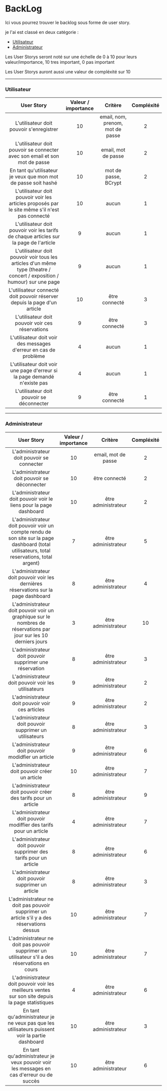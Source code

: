 # BackLog 

Ici vous pourrez trouver le backlog sous forme de user story.

je l'ai est classé en deux catégorie :
- [Utilisateur](#Utilisateur)
- [Administrateur](#Administrateur)

Les User Storys seront noté sur une échelle de 0 à 10 pour leurs valeur/importance, 10 tres important, 0 pas important

Les User Storys auront aussi une valeur de compléxité sur 10

---

### Utilisateur

| User Story | Valeur / importance | Critère | Compléxité |
| :----:     | :----: | :----:  | :----:  |
| L'utilisateur doit pouvoir s'enregistrer | 10 | email, nom, prenom, mot de passe | 2 |
| L'utilisateur doit pouvoir se connecter avec son email et son mot de passe | 10 | email, mot de passe | 2 |
| En tant qu'utilisateur je veux que mon mot de passe soit hashé | 10 | mot de passe, BCrypt | 2 |
| L'utilisateur doit pouvoir voir les articles proposés par le site même s'il n'est pas connecté | 10 | aucun | 1 |
| L'utilisateur doit pouvoir voir les tarifs de chaque articles sur la page de l'article | 9 | aucun | 1 |
| L'utilisateur doit pouvoir voir tous les articles d'un même type (theatre / concert / exposition / humour) sur une page | 9 | aucun | 1 |
| L'utilisateur connecté doit pouvoir réserver depuis la page d'un article | 10 | être connecté | 3 |
| L'utilisateur doit pouvoir voir ces réservations | 9 | être connecté | 3 |
| L'utilisateur doit voir des messages d'erreur en cas de problème | 4 | aucun | 1 |
| L'utilisateur doit voir une page d'erreur si la page demandé n'existe pas | 4 | aucun | 1 |
| L'utilisateur doit pouvoir se déconnecter | 9 | être connecté | 1 |

---

### Administrateur

| User Story | Valeur / importance | Critère | Compléxité |
| :----:     | :----: | :----:  | :----:  |
| L'administrateur doit pouvoir se connecter | 10 | email, mot de passe | 2 |
| L'administrateur doit pouvoir se déconnecter | 10 | être connecté | 2 |
| L'administrateur doit pouvoir voir le liens pour la page dashboard | 10 | être administrateur | 2 |
| L'administrateur doit pouvoir voir un compte rendu de son site sur la page dashboard (total utilisateurs, total reservations, total argent) | 7 | être administrateur | 5 |
| L'administrateur doit pouvoir voir les dernières réservations sur la page dashboard | 8 | être administrateur | 4 |
| L'administrateur doit pouvoir voir un graphique sur le nombres de réservations par jour sur les 10 derniers jours | 3 | être administrateur | 10 |
| L'administrateur doit pouvoir supprimer une réservation | 8 | être administrateur | 3 |
| L'administrateur doit pouvoir voir les utilisateurs | 9 | être administrateur | 2 |
| L'administrateur doit pouvoir voir ces articles | 9 | être administrateur | 2 |
| L'administrateur doit pouvoir supprimer un utilisateurs | 8 | être administrateur | 3 |
| L'administrateur doit pouvoir modidfier un article | 9 | être administrateur | 6 |
| L'administrateur doit pouvoir créer un article | 10 | être administrateur | 7 |
| L'administrateur doit pouvoir créer des tarifs pour un article | 8 | être administrateur | 9 |
| L'administrateur doit pouvoir modiffier des tarifs pour un article | 4 | être administrateur | 7 |
| L'administrateur doit pouvoir supprimer des tarifs pour un article | 8 | être administrateur | 6 |
| L'administrateur doit pouvoir supprimer un article | 8 | être administrateur | 3 |
| L'administrateur ne doit pas pouvoir supprimer un article s'il y a des réservations dessus | 10 | être administrateur | 7 |
| L'administrateur ne doit pas pouvoir supprimer un utilisateur s'il a des réservations en cours | 10 | être administrateur | 7 |
| L'administrateur doit pouvoir voir les meilleurs ventes sur son site depuis la page statistiques | 4 | être administrateur | 6 |
| En tant qu'administrateur je ne veux pas que les utilisateurs puissent voir la partie dashboard | 10 | être administrateur | 3 |
| En tant qu'administrateur je veux pouvoir voir les messages en cas d'erreur ou de succès | 10 | être administrateur | 6 |